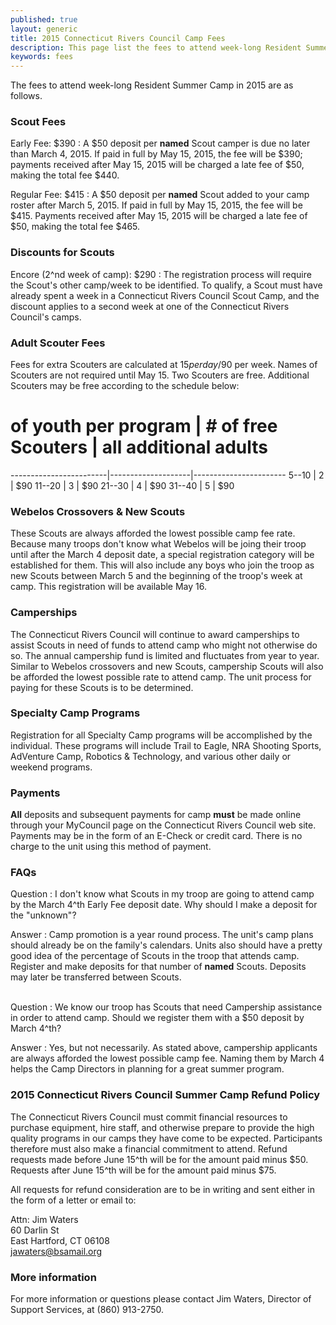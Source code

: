 ```yaml
---
published: true
layout: generic
title: 2015 Connecticut Rivers Council Camp Fees
description: This page list the fees to attend week-long Resident Summer Camp in 2015 at Connecticut Rivers Council Scout Camps.
keywords: fees
---
```


The fees to attend week-long Resident Summer Camp in 2015 are as follows.

### Scout Fees

Early Fee: $390
: A $50 deposit per **named** Scout camper is due no later than March 4, 2015.
  If paid in full by May 15, 2015, the fee will be $390; payments received
  after May 15, 2015 will be charged a late fee of $50, making the total fee
  $440.

Regular Fee: $415
: A $50 deposit per **named** Scout added to your camp roster after
  March 5, 2015. If paid in full by May 15, 2015, the fee will be $415.
  Payments received after May 15, 2015 will be charged a late fee of $50,
  making the total fee $465.

### Discounts for Scouts

Encore (2^nd week of camp): $290
: The registration process will require the Scout's other camp/week to be
  identified. To qualify, a Scout must have already spent a week in a
  Connecticut Rivers Council Scout Camp, and the discount applies to a
  second week at one of the Connecticut Rivers Council's camps.

### Adult Scouter Fees

Fees for extra Scouters are calculated at $15 per day/$90 per week. Names of
Scouters are not required until May 15. Two Scouters are free. Additional
Scouters may be free according to the schedule below:

 # of youth per program | # of free Scouters | all additional adults
------------------------|--------------------|-----------------------
  5--10                 | 2                  | $90
 11--20                 | 3                  | $90
 21--30                 | 4                  | $90
 31--40                 | 5                  | $90

### Webelos Crossovers & New Scouts

These Scouts are always afforded the lowest possible camp fee rate. Because
many troops don't know what Webelos will be joing their troop until after the
March 4 deposit date, a special registration category will be established for
them. This will also include any boys who join the troop as new Scouts between
March 5 and the beginning of the troop's week at camp. This registration will
be available May 16.

### Camperships

The Connecticut Rivers Council will continue to award camperships to assist
Scouts in need of funds to attend camp who might not otherwise do so. The
annual campership fund is limited and fluctuates from year to year. Similar to
Webelos crossovers and new Scouts, campership Scouts will also be afforded the
lowest possible rate to attend camp. The unit process for paying for these
Scouts is to be determined.

### Specialty Camp Programs

Registration for all Specialty Camp programs will be accomplished by the
individual. These programs will include Trail to Eagle, NRA Shooting Sports,
AdVenture Camp, Robotics & Technology, and various other daily or weekend
programs.

### Payments

**All** deposits and subsequent payments for camp **must** be made online
through your MyCouncil page on the Connecticut Rivers Council web site.
Payments may be in the form of an E-Check or credit card. There is no charge to
the unit using this method of payment.

### FAQs

Question
: I don't know what Scouts in my troop are going to attend camp by the March
4^th Early Fee deposit date. Why should I make a deposit for the "unknown"?

Answer
: Camp promotion is a year round process. The unit's camp plans should already
  be on the family's calendars. Units also should have a pretty good idea of
  the percentage of Scouts in the troop that attends camp. Register and make
  deposits for that number of **named** Scouts. Deposits may later be
  transferred between Scouts.

<br/>
Question
: We know our troop has Scouts that need Campership assistance in order to
  attend camp. Should we register them with a $50 deposit by March 4^th?

Answer
: Yes, but not necessarily. As stated above, campership applicants are always
  afforded the lowest possible camp fee. Naming them by March 4 helps the Camp
  Directors in planning for a great summer program.

### 2015 Connecticut Rivers Council Summer Camp Refund Policy

The Connecticut Rivers Council must commit financial resources to purchase
equipment, hire staff, and otherwise prepare to provide the high quality
programs in our camps they have come to be expected. Participants therefore
must also make a financial commitment to attend. Refund requests made before
June 15^th will be for the amount paid minus $50. Requests after June 15^th
will be for the amount paid minus $75.

All requests for refund consideration are to be in writing and sent either in
the form of a letter or email to:

Attn: Jim Waters  
60 Darlin St  
East Hartford, CT 06108  
[jawaters@bsamail.org](jawaters@bsamail.org)

### More information

For more information or questions please contact Jim Waters, Director of
Support Services, at (860) 913-2750.
